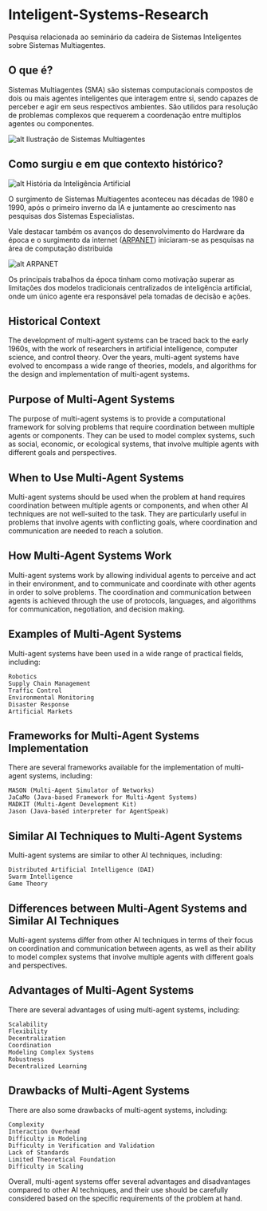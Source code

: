 # Inteligent-Systems-Research

Pesquisa relacionada ao seminário da cadeira de Sistemas Inteligentes sobre Sistemas Multiagentes.

## O que é?

Sistemas Multiagentes (SMA) são sistemas computacionais compostos de dois ou mais agentes inteligentes que interagem entre si, sendo capazes de perceber e agir em seus respectivos ambientes. São utilidos para resolução de problemas complexos que requerem a coordenação entre multiplos agentes ou componentes. 

![alt Ilustração de Sistemas Multiagentes](https://www.researchgate.net/profile/Rommel-Lima/publication/320992393/figure/fig1/AS:559320992370688@1510363924034/Figura-1-Estrutura-de-um-Sistema-Multiagente-Fonte-Adaptado-de-Reis-2003.png "Ilustração de Sistemas Multiagentes")

## Como surgiu e em que contexto histórico?

![alt História da Inteligência Artificial](https://bioinfo.com.br/wp-content/uploads/2021/07/word-image-20.png "História da Inteligência Artificial")

O surgimento de Sistemas Multiagentes aconteceu nas décadas de 1980 e 1990, após o primeiro inverno da IA e juntamente ao crescimento nas pesquisas dos Sistemas Especialistas. 

Vale destacar também os avanços do desenvolvimento do Hardware da época e o surgimento da internet ([ARPANET](https://en.wikipedia.org/wiki/ARPANET)) iniciaram-se as pesquisas na área de computação distribuida

![alt ARPANET](https://upload.wikimedia.org/wikipedia/commons/b/bf/Arpanet_logical_map%2C_march_1977.png "ARPANET")

Os principais trabalhos da época tinham como motivação superar as limitações dos modelos tradicionais centralizados de inteligência artificial, onde um único agente era responsável pela tomadas de decisão e ações.  

## Historical Context

The development of multi-agent systems can be traced back to the early 1960s, with the work of researchers in artificial intelligence, computer science, and control theory. Over the years, multi-agent systems have evolved to encompass a wide range of theories, models, and algorithms for the design and implementation of multi-agent systems.

## Purpose of Multi-Agent Systems

The purpose of multi-agent systems is to provide a computational framework for solving problems that require coordination between multiple agents or components. They can be used to model complex systems, such as social, economic, or ecological systems, that involve multiple agents with different goals and perspectives.

## When to Use Multi-Agent Systems

Multi-agent systems should be used when the problem at hand requires coordination between multiple agents or components, and when other AI techniques are not well-suited to the task. They are particularly useful in problems that involve agents with conflicting goals, where coordination and communication are needed to reach a solution.

## How Multi-Agent Systems Work

Multi-agent systems work by allowing individual agents to perceive and act in their environment, and to communicate and coordinate with other agents in order to solve problems. The coordination and communication between agents is achieved through the use of protocols, languages, and algorithms for communication, negotiation, and decision making.
## Examples of Multi-Agent Systems

Multi-agent systems have been used in a wide range of practical fields, including:

    Robotics
    Supply Chain Management
    Traffic Control
    Environmental Monitoring
    Disaster Response
    Artificial Markets

## Frameworks for Multi-Agent Systems Implementation

There are several frameworks available for the implementation of multi-agent systems, including:

    MASON (Multi-Agent Simulator of Networks)
    JaCaMo (Java-based Framework for Multi-Agent Systems)
    MADKIT (Multi-Agent Development Kit)
    Jason (Java-based interpreter for AgentSpeak)

## Similar AI Techniques to Multi-Agent Systems

Multi-agent systems are similar to other AI techniques, including:

    Distributed Artificial Intelligence (DAI)
    Swarm Intelligence
    Game Theory

## Differences between Multi-Agent Systems and Similar AI Techniques

Multi-agent systems differ from other AI techniques in terms of their focus on coordination and communication between agents, as well as their ability to model complex systems that involve multiple agents with different goals and perspectives.

## Advantages of Multi-Agent Systems

There are several advantages of using multi-agent systems, including:

    Scalability
    Flexibility
    Decentralization
    Coordination
    Modeling Complex Systems
    Robustness
    Decentralized Learning

## Drawbacks of Multi-Agent Systems

There are also some drawbacks of multi-agent systems, including:

    Complexity
    Interaction Overhead
    Difficulty in Modeling
    Difficulty in Verification and Validation
    Lack of Standards
    Limited Theoretical Foundation
    Difficulty in Scaling

Overall, multi-agent systems offer several advantages and disadvantages compared to other AI techniques, and their use should be carefully considered based on the specific requirements of the problem at hand.